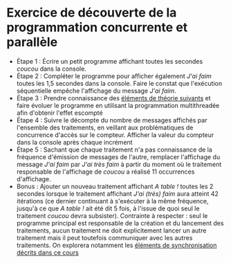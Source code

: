 # Exercice de découverte de la programmation concurrente et parallèle

- Étape 1 : Écrire un petit programme affichant toutes les secondes *coucou* dans la console.
- Étape 2 : Compléter le programme pour afficher également *J'ai faim* toutes les 1,5 secondes dans la console. Faire le constat que l'exécution séquentielle empêche l'affichage du message *J'ai faim*.
- Étape 3 : Prendre connaissance des [éléments de théorie suivants](http://www.jmdoudoux.fr/java/dej/chap-threads.htm) et faire évoluer le programme en utilisant la programmation multithreadée afin d'obtenir l'effet escompté
- Étape 4 : Suivre le décompte du nombre de messages affichés par l'ensemble des traitements, en veillant aux problématiques de concurrence d'accès sur le compteur. Afficher la valeur du compteur dans la console après chaque incrément
- Étape 5 : Sachant que chaque traitement n'a pas connaissance de la fréquence d'émission de messages de l'autre, remplacer l'affichage du message *J'ai faim* par *J'ai très faim* à partir du moment où le traitement responsable de l'affichage de *coucou* a réalisé 11 occurrences d'affichage. 
- Bonus : Ajouter un nouveau traitement affichant *A table !* toutes les 2 secondes lorsque le traitement affichant *J'ai (très) faim* aura atteint 42 itérations (ce dernier continuant à s'exécuter à la même fréquence, jusqu'à ce que *A table !* ait été dit 5 fois, à l'issue de quoi seul le traitement *coucou* devra subsister). Contrainte à respecter : seul le programme principal est responsable de la création et du lancement des traitements, aucun traitement ne doit explicitement lancer un autre traitement mais il peut toutefois communiquer avec les autres traitements. On explorera notamment les [éléments de synchronisation décrits dans ce cours](http://viennet.developpez.com/cours/java/thread/#LII-F)

